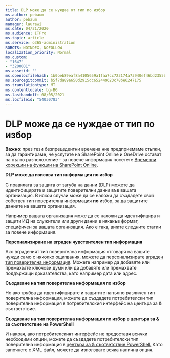 ```yaml
---
title: DLP може да се нуждае от тип по избор
ms.author: pebaum
author: pebaum
manager: laurawi
ms.date: 04/21/2020
ms.audience: ITPro
ms.topic: article
ms.service: o365-administration
ROBOTS: NOINDEX, NOFOLLOW
localization_priority: Normal
ms.custom:
- "1647"
- "3200001"
ms.assetid: ''
ms.openlocfilehash: 1b0beb89eaf8a4105659a1faa7cc723174a73940ef46bd2355bdddfee7b94adb
ms.sourcegitcommit: b5f7da89a650d2915dc652449623c78be6247175
ms.translationtype: MT
ms.contentlocale: bg-BG
ms.lasthandoff: 08/05/2021
ms.locfileid: "54030783"
---
```

# <a name="dlp-might-need-a-custom-type"></a>DLP може да се нуждае от тип по избор

**Важно**: през тези безпрецедентни времена ние предприемаме стъпки, за да гарантираме, че услугите на SharePoint Online и OneDrive остават на пълно разположение – за повече информация посетете [Временни корекции на функции на SharePoint Online](https://aka.ms/ODSPAdjustments).

**DLP може да изисква тип информация по избор**

С правилата за защита от загуба на данни (DLP) можете да идентифицирате и защитите поверителни данни във вашата организация. В някои случаи може да се наложи да създадете свой собствен тип поверителна информация **по** избор, за да защитите данните на вашата организация.

Например вашата организация може да се наложи да идентифицира и защити ИД на служители или други данни в някакъв формат, специфичен за вашата организация. Ако е така, вижте следните статии за повече информация.
  
 **Персонализиране на вграден чувствителен тип информация**
  
Ако вграденият тип поверителна информация отговаря на вашите нужди само с няколко ощипвания, можете да персонализирате [вграден тип поверителна информация](https://docs.microsoft.com/microsoft-365/compliance/customize-a-built-in-sensitive-information-type). Можете например да добавяте или премахвате ключови думи или да добавяте или премахвате поддържащи доказателства, като например дата или адрес.
  
 **Създаване на тип поверителна информация по избор**
  
Но ако трябва да идентифицирате и защитите напълно различен [](https://docs.microsoft.com/microsoft-365/compliance/create-a-custom-sensitive-information-type) тип поверителна информация, можете да създадете потребителски тип поверителна информация в потребителския интерфейс на центъра за & съответствие.
  
**Създаване на тип поверителна информация по избор в центъра за & за съответствие на PowerShell**

И накрая, ако потребителският интерфейс не предоставя всички необходими опции, можете да създадете потребителски тип поверителна информация в [центъра за & съответствие PowerShell.](https://docs.microsoft.com/microsoft-365/compliance/create-a-custom-sensitive-information-type-in-scc-powershell) Като започнете с XML файл, можете да използвате всяка налична опция.
